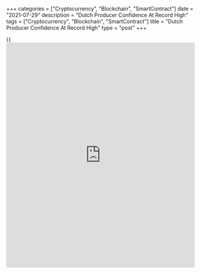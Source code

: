 +++
categories = ["Cryptocurrency", "Blockchain", "SmartContract"]
date = "2021-07-29"
description = "Dutch Producer Confidence At Record High"
tags = ["Cryptocurrency", "Blockchain", "SmartContract"]
title = "Dutch Producer Confidence At Record High"
type = "post"
+++

{{<iframe id="large-banner" src="https://www.bounty.group/#slide=15.0" width="100%" height="600" scrolling="no" style="border: 0px solid rgb(216, 221, 230); border-radius: 3px;">}}

Dutch producer confidence improved to to a record high in July, data
from the Central Bureau of Statistics showed on Thursday.

The producer sentiment index rose to 12.3 in July from 11.5 in June.
This was above the average score of 0.4 seen over the past twenty years.

Producers were more positive about the order position and assessment of
stocks of finished goods were more positive, the agency said.

There were more entrepreneurs who expected their production to increase
in the coming three months, the agency said.

The producers in the electrical and machine industry were more positive
in July.

For comments and feedback [contact](https://www.playgroundfx.com/contact/): editorial@rtt[news](https://www.letsplayfx.com/blog/forex-news-website/).com

[Economic News][1]

 **What parts of the world are seeing the best (and worst) economic
performances lately? Click[here][2] to check out our [Econ Scorecard][2]
and find out! See up-to-the-moment [ranking](https://www.playgroundfx.com/blog/crypto-exchange-ranking/)s for the best and worst
performers in [GDP][2], [unemployment rate][3], [inflation][4] and much
more.**

   1. www.rtt[news](https://www.letsplayfx.com/blog/forex-news-website/).com/Content/EconomicNews.aspx
   2. www.rtt[news](https://www.letsplayfx.com/blog/forex-news-website/).com/economic-scorecard/world-rank/GDP/highest-performance.aspx
   3. www.rtt[news](https://www.letsplayfx.com/blog/forex-news-website/).com/economic-scorecard/world-rank/unemployment-rate/lowest-performance.aspx
   4. www.rtt[news](https://www.letsplayfx.com/blog/forex-news-website/).com/economic-scorecard/world-rank/CPI/highest-performance.aspx
